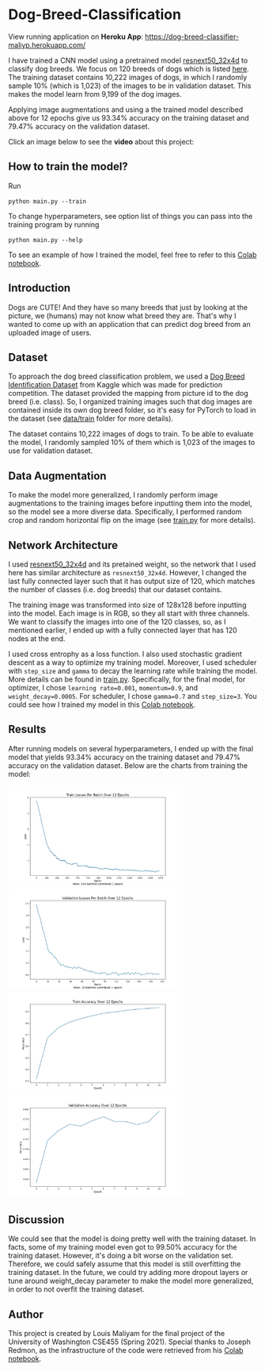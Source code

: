 # Dog-Breed-Classification

View running application on **Heroku App**: https://dog-breed-classifier-maliyp.herokuapp.com/

I have trained a CNN model using a pretrained model [resnext50_32x4d](https://pytorch.org/hub/pytorch_vision_resnext/) to classify dog breeds. We focus on 120 breeds of dogs which is listed [here](data/classes.txt). The training dataset contains 10,222 images of dogs, in which I randomly sample 10% (which is 1,023) of the images to be in validation dataset. This makes the model learn from 9,199 of the dog images.

Applying image augmentations and using a the trained model described above for 12 epochs give us 93.34% accuracy on the training dataset and 79.47% accuracy on the validation dataset.

Click an image below to see the **video** about this project:

## How to train the model?

Run
```
python main.py --train
```
To change hyperparameters, see option list of things you can pass into the training program by running
```
python main.py --help
```
To see an example of how I trained the model, feel free to refer to this [Colab notebook](https://colab.research.google.com/drive/1hLzUMpJpho_-E_zT1pagCJ-urzeGTHld?usp=sharing).

## Introduction

Dogs are CUTE! And they have so many breeds that just by looking at the picture, we (humans) may not know what breed they are. That's why I wanted to come up with an application that can predict dog breed from an uploaded image of users.

## Dataset

To approach the dog breed classification problem, we used a [Dog Breed Identification Dataset](https://www.kaggle.com/c/dog-breed-identification/overview) from Kaggle which was made for prediction competition. The dataset provided the mapping from picture id to the dog breed (i.e. class). So, I organized training images such that dog images are contained inside its own dog breed folder, so it's easy for PyTorch to load in the dataset (see [data/train](data/train) folder for more details).

The dataset contains 10,222 images of dogs to train. To be able to evaluate the model, I randomly sampled 10% of them which is 1,023 of the images to use for validation dataset.

## Data Augmentation

To make the model more generalized, I randomly perform image augmentations to the training images before inputting them into the model, so the model see a more diverse data. Specifically, I performed random crop and random horizontal flip on the image (see [train.py](src/train.py#L25) for more details).

## Network Architecture

I used [resnext50_32x4d](https://pytorch.org/hub/pytorch_vision_resnext/) and its pretained weight, so the network that I used here has similar architecture as `resnext50_32x4d`. However, I changed the last fully connected layer such that it has output size of 120, which matches the number of classes (i.e. dog breeds) that our dataset contains.

The training image was transformed into size of 128x128 before inputting into the model. Each image is in RGB, so they all start with three channels. We want to classify the images into one of the 120 classes, so, as I mentioned earlier, I ended up with a fully connected layer that has 120 nodes at the end.

I used cross entrophy as a loss function. I also used stochastic gradient descent as a way to optimize my training model. Moreover, I used scheduler with `step_size` and `gamma` to decay the learning rate while training the model. More details can be found in [train.py](src/train.py). Specifically, for the final model, for optimizer, I chose `learning rate=0.001`, `momentum=0.9`, and `weight_decay=0.0005`. For scheduler, I chose `gamma=0.7` and `step_size=3`. You could see how I trained my model in this [Colab notebook](https://colab.research.google.com/drive/1hLzUMpJpho_-E_zT1pagCJ-urzeGTHld?usp=sharing).

## Results

After running models on several hyperparameters, I ended up with the final model that yields 93.34% accuracy on the training dataset and 79.47% accuracy on the validation dataset. Below are the charts from training the model:

<img src="figures/final_model/train-losses.jpg" alt="Train losses"
	title="Train loss" width="70%" />
<img src="figures/final_model/val-losses.jpg" alt="Validation losses"
	title="Validation loss" width="70%" />
<img src="figures/final_model/train-acc.jpg" alt="Train accuracy"
	title="Train accuracy" width="70%" />
<img src="figures/final_model/val-acc.jpg" alt="Validation accuracy"
	title="Validation accuracy" width="70%" />

## Discussion

We could see that the model is doing pretty well with the training dataset. In facts, some of my training model even got to 99.50% accuracy for the training dataset. However, it's doing a bit worse on the validation set. Therefore, we could safely assume that this model is still overfitting the training dataset. In the future, we could try adding more dropout layers or tune around weight_decay parameter to make the model more generalized, in order to not overfit the training dataset.

## Author

This project is created by Louis Maliyam for the final project of the University of Washington CSE455 (Spring 2021). Special thanks to Joseph Redmon, as the infrastructure of the code were retrieved from his [Colab notebook](https://colab.research.google.com/drive/1kHo8VT-onDxbtS3FM77VImG35h_K_Lav#scrollTo=yRzPDiVzsyGz).